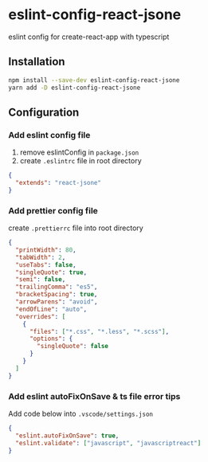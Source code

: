 # eslint-config-react-jsone

eslint config for create-react-app with typescript

## Installation

```sh
npm install --save-dev eslint-config-react-jsone
yarn add -D eslint-config-react-jsone
```

## Configuration

### Add eslint config file

1. remove eslintConfig in `package.json`
2. create `.eslintrc` file in root directory

```json
{
  "extends": "react-jsone"
}
```

### Add prettier config file

create `.prettierrc` file into root directory

```json
{
  "printWidth": 80,
  "tabWidth": 2,
  "useTabs": false,
  "singleQuote": true,
  "semi": false,
  "trailingComma": "es5",
  "bracketSpacing": true,
  "arrowParens": "avoid",
  "endOfLine": "auto",
  "overrides": [
    {
      "files": ["*.css", "*.less", "*.scss"],
      "options": {
        "singleQuote": false
      }
    }
  ]
}
```

### Add eslint autoFixOnSave & ts file error tips

Add code below into `.vscode/settings.json`

```json
{
  "eslint.autoFixOnSave": true,
  "eslint.validate": ["javascript", "javascriptreact"]
}
```
